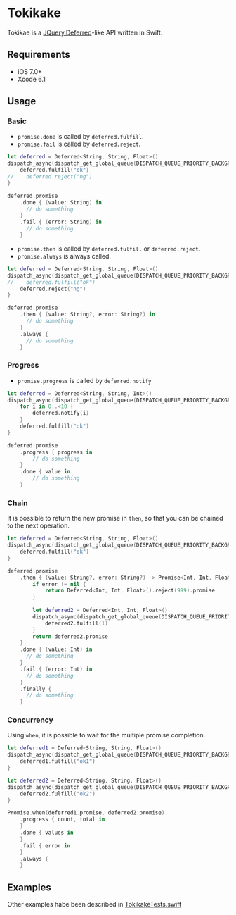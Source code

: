# Tokikake

Tokikae is a [JQuery.Deferred](http://api.jquery.com/category/deferred-object/)-like API written in Swift.

## Requirements

- iOS 7.0+
- Xcode 6.1

## Usage

### Basic

- `promise.done` is called by `deferred.fulfill`.
- `promise.fail` is called by `deferred.reject`.

```swift
let deferred = Deferred<String, String, Float>()
dispatch_async(dispatch_get_global_queue(DISPATCH_QUEUE_PRIORITY_BACKGROUND, 0)) {
    deferred.fulfill("ok")
//    deferred.reject("ng")
}

deferred.promise
    .done { (value: String) in
      // do something
    }
    .fail { (error: String) in
      // do something
    }
```


- `promise.then` is called by `deferred.fulfill` or `deferred.reject`.
- `promise.always` is always called.

```swift
let deferred = Deferred<String, String, Float>()
dispatch_async(dispatch_get_global_queue(DISPATCH_QUEUE_PRIORITY_BACKGROUND, 0)) {
//    deferred.fulfill("ok")
    deferred.reject("ng")
}

deferred.promise
    .then { (value: String?, error: String?) in
      // do something
    }
    .always {
      // do something
    }
```


### Progress

- `promise.progress` is called by `deferred.notify`

```swift
let deferred = Deferred<String, String, Int>()
dispatch_async(dispatch_get_global_queue(DISPATCH_QUEUE_PRIORITY_BACKGROUND, 0)) {
    for i in 0..<10 {
        deferred.notify(i)
    }
    deferred.fulfill("ok")
}

deferred.promise
    .progress { progress in
        // do something
    }
    .done { value in
        // do something
    }
```


### Chain

It is possible to return the new promise in `then`, so that you can be chained to the next operation.

```swift
let deferred = Deferred<String, String, Float>()
dispatch_async(dispatch_get_global_queue(DISPATCH_QUEUE_PRIORITY_BACKGROUND, 0)) {
    deferred.fulfill("ok")
}

deferred.promise
    .then { (value: String?, error: String?) -> Promise<Int, Int, Float> in
        if error != nil {
            return Deferred<Int, Int, Float>().reject(999).promise
        }
        
        let deferred2 = Deferred<Int, Int, Float>()
        dispatch_async(dispatch_get_global_queue(DISPATCH_QUEUE_PRIORITY_BACKGROUND, 0)) {
            deferred2.fulfill(1)
        }
        return deferred2.promise
    }
    .done { (value: Int) in
      // do something
    }
    .fail { (error: Int) in
      // do something
    }
    .finally {
      // do something
    }
```


### Concurrency

Using `when`, it is possible to wait for the multiple promise completion.

```swift
let deferred1 = Deferred<String, String, Float>()
dispatch_async(dispatch_get_global_queue(DISPATCH_QUEUE_PRIORITY_BACKGROUND, 0)) {
    deferred1.fulfill("ok1")
}

let deferred2 = Deferred<String, String, Float>()
dispatch_async(dispatch_get_global_queue(DISPATCH_QUEUE_PRIORITY_BACKGROUND, 0)) {
    deferred2.fulfill("ok2")
}

Promise.when(deferred1.promise, deferred2.promise)
    .progress { count, total in
    }
    .done { values in
    }
    .fail { error in
    }
    .always {
    }
```

## Examples

Other examples habe been described in  [TokikakeTests.swift](https://github.com/yukiasai/Tokikake/blob/master/TokikakeTests/BasicTests.swift)
